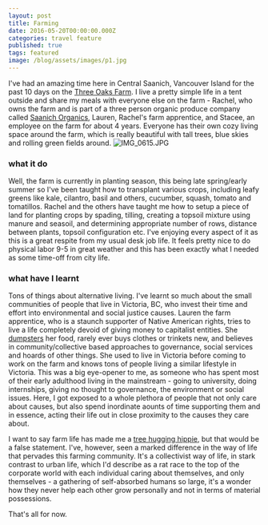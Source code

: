 ```yaml
---
layout: post
title: Farming
date: 2016-05-20T00:00:00.000Z
categories: travel feature
published: true
tags: featured
image: /blog/assets/images/p1.jpg
---
```

I've had an amazing time here in Central Saanich, Vancouver Island for the past 10 days on the [Three Oaks Farm](http://www.peninsulanewsreview.com/news/304323141.html). I live a pretty simple life in a tent outside and share my meals with everyone else on the farm - Rachel, who owns the farm and is part of a three person organic produce company called [Saanich Organics](http://saanichorganics.com/about/), Lauren, Rachel's farm apprentice, and Stacee, an employee on the farm for about 4 years. Everyone has their own cozy living space around the farm, which is really beautiful with tall trees, blue skies and rolling green fields around.
![IMG_0615.JPG](/blog/assets/images/IMG_0615.JPG)


### what it do
Well, the farm is currently in planting season, this being late spring/early summer so I've been taught how to transplant various crops, including leafy greens like kale, cilantro, basil and others, cucumber, squash, tomato and tomatillos. Rachel and the others have taught me how to setup a piece of land for planting crops by spading, tilling, creating a topsoil mixture using manure and seasoil, and determining appropriate number of rows, distance between plants, topsoil configuration etc. I've enjoying every aspect of it as this is a great respite from my usual desk job life. It feels pretty nice to do physical labor 9-5 in great weather and this has been exactly what I needed as some time-off from city life.

### what have I learnt
Tons of things about alternative living. I've learnt so much about the small communities of people that live in Victoria, BC, who invest their time and effort into environmental and social justice causes. Lauren the farm apprentice, who is a staunch supporter of Native American rights, tries to live a life completely devoid of giving money to capitalist entities. She [dumpsters](https://en.wikipedia.org/wiki/Dumpster_diving) her food, rarely ever buys clothes or trinkets new, and believes in community/collective based approaches to governance, social services and hoards of other things. She used to live in Victoria before coming to work on the farm and knows tons of people living a similar lifestyle in Victoria. This was a big eye-opener to me, as someone who has spent most of their early adulthood living in the mainstream - going to university, doing internships, giving no thought to governance, the environment or social issues. Here, I got exposed to a whole plethora of people that not only care about causes, but also spend inordinate aounts of time supporting them and in essence, acting their life out in close proximity to the causes they care about. 

I want to say farm life has made me a [tree hugging hippie](http://uncyclopedia.wikia.com/wiki/Tree_hugging_hippy), but that would be a false statement. I've, however, seen a marked difference in the way of life that pervades this farming community. It's a collectivist way of life, in stark contrast to urban life, which I'd describe as a rat race to the top of the corporate world with each individual caring about themselves, and only themselves - a gathering of self-absorbed humans so large, it's a wonder how they never help each other grow personally and not in terms of material possessions.

That's all for now.
